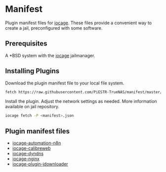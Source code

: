 # Manifest
Plugin manifest files for [iocage](https://github.com/iocage/iocage).  These files provide a convenient way to create a jail, preconfigured with some software.

## Prerequisites
A \*BSD system with the [iocage](https://github.com/iocage/iocage) jailmanager.

## Installing Plugins
Download the plugin manifest file to your local file system.

```bash
fetch https://raw.githubusercontent.com/PiESTR-TrueNAS/manifest/master/<manifest>.json
```

Install the plugin. Adjust the network settings as needed. More information available on jail repository.
```bash
iocage fetch -P <manifest>.json
```

## Plugin manifest files
- [iocage-automation-n8n](https://github.com/PiESTR-TrueNAS/iocage-automation-n8n)
- [iocage-calibreweb](https://github.com/PiESTR-TrueNAS/iocage-calibreweb)
- [iocage-dyndns](https://github.com/PiESTR-TrueNAS/iocage-dyndns)
- [iocage-nginx](https://github.com/PiESTR-TrueNAS/iocage-nginx)
- [iocage-plugin-jdownloader](https://github.com/PiESTR-TrueNAS/iocage-plugin-jdownloader)
